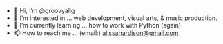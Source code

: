 - 👋 Hi, I’m @groovyalig
- 👀 I’m interested in ... web development, visual arts, & music production.
- 🌱 I’m currently learning ... how to work with Python (again)
- 📫 How to reach me ... (email:) alissahardison@gmail.com

